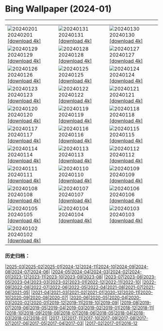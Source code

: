 # Bing Wallpaper (2024-01)
**************

<table><tr><td><img src="https://www.bing.com/th?id=OHR.ZebraMother_EN-US7544209908_1920x1080.jpg" alt="20240201"> 20240201 <a href="https://www.bing.com/th?id=OHR.ZebraMother_EN-US7544209908_UHD.jpg">[download 4k]</a></td><td><img src="https://www.bing.com/th?id=OHR.AlbaceteSpain_EN-US7443919036_1920x1080.jpg" alt="20240131"> 20240131 <a href="https://www.bing.com/th?id=OHR.AlbaceteSpain_EN-US7443919036_UHD.jpg">[download 4k]</a></td><td><img src="https://www.bing.com/th?id=OHR.GollingerFalls_EN-US7184224692_1920x1080.jpg" alt="20240130"> 20240130 <a href="https://www.bing.com/th?id=OHR.GollingerFalls_EN-US7184224692_UHD.jpg">[download 4k]</a></td></tr><tr><td><img src="https://www.bing.com/th?id=OHR.ChannelOutback_EN-US7094425288_1920x1080.jpg" alt="20240129"> 20240129 <a href="https://www.bing.com/th?id=OHR.ChannelOutback_EN-US7094425288_UHD.jpg">[download 4k]</a></td><td><img src="https://www.bing.com/th?id=OHR.WinterCarnival_EN-US6859361078_1920x1080.jpg" alt="20240128"> 20240128 <a href="https://www.bing.com/th?id=OHR.WinterCarnival_EN-US6859361078_UHD.jpg">[download 4k]</a></td><td><img src="https://www.bing.com/th?id=OHR.HawkOwl_EN-US6646901652_1920x1080.jpg" alt="20240127"> 20240127 <a href="https://www.bing.com/th?id=OHR.HawkOwl_EN-US6646901652_UHD.jpg">[download 4k]</a></td></tr><tr><td><img src="https://www.bing.com/th?id=OHR.DwynwensDay_EN-US2844762878_1920x1080.jpg" alt="20240126"> 20240126 <a href="https://www.bing.com/th?id=OHR.DwynwensDay_EN-US2844762878_UHD.jpg">[download 4k]</a></td><td><img src="https://www.bing.com/th?id=OHR.IcelandBeach_EN-US2647667820_1920x1080.jpg" alt="20240125"> 20240125 <a href="https://www.bing.com/th?id=OHR.IcelandBeach_EN-US2647667820_UHD.jpg">[download 4k]</a></td><td><img src="https://www.bing.com/th?id=OHR.MaldivesAtolls_EN-US2498947967_1920x1080.jpg" alt="20240124"> 20240124 <a href="https://www.bing.com/th?id=OHR.MaldivesAtolls_EN-US2498947967_UHD.jpg">[download 4k]</a></td></tr><tr><td><img src="https://www.bing.com/th?id=OHR.SantaCruzSunrise_EN-US6436233856_1920x1080.jpg" alt="20240123"> 20240123 <a href="https://www.bing.com/th?id=OHR.SantaCruzSunrise_EN-US6436233856_UHD.jpg">[download 4k]</a></td><td><img src="https://www.bing.com/th?id=OHR.SquirrelNetherlands_EN-US2174319616_1920x1080.jpg" alt="20240122"> 20240122 <a href="https://www.bing.com/th?id=OHR.SquirrelNetherlands_EN-US2174319616_UHD.jpg">[download 4k]</a></td><td><img src="https://www.bing.com/th?id=OHR.MacaroniPenguins_EN-US2046934125_1920x1080.jpg" alt="20240121"> 20240121 <a href="https://www.bing.com/th?id=OHR.MacaroniPenguins_EN-US2046934125_UHD.jpg">[download 4k]</a></td></tr><tr><td><img src="https://www.bing.com/th?id=OHR.PlitviceWinter_EN-US1870468945_1920x1080.jpg" alt="20240120"> 20240120 <a href="https://www.bing.com/th?id=OHR.PlitviceWinter_EN-US1870468945_UHD.jpg">[download 4k]</a></td><td><img src="https://www.bing.com/th?id=OHR.ParisBridge_EN-US1771484789_1920x1080.jpg" alt="20240119"> 20240119 <a href="https://www.bing.com/th?id=OHR.ParisBridge_EN-US1771484789_UHD.jpg">[download 4k]</a></td><td><img src="https://www.bing.com/th?id=OHR.SleepyWolf_EN-US1667992900_1920x1080.jpg" alt="20240118"> 20240118 <a href="https://www.bing.com/th?id=OHR.SleepyWolf_EN-US1667992900_UHD.jpg">[download 4k]</a></td></tr><tr><td><img src="https://www.bing.com/th?id=OHR.LakeLouise_EN-US1133378386_1920x1080.jpg" alt="20240117"> 20240117 <a href="https://www.bing.com/th?id=OHR.LakeLouise_EN-US1133378386_UHD.jpg">[download 4k]</a></td><td><img src="https://www.bing.com/th?id=OHR.MLKMemorialDC_EN-US1038696225_1920x1080.jpg" alt="20240116"> 20240116 <a href="https://www.bing.com/th?id=OHR.MLKMemorialDC_EN-US1038696225_UHD.jpg">[download 4k]</a></td><td><img src="https://www.bing.com/th?id=OHR.HokkaidoSwans_EN-US0905932812_1920x1080.jpg" alt="20240115"> 20240115 <a href="https://www.bing.com/th?id=OHR.HokkaidoSwans_EN-US0905932812_UHD.jpg">[download 4k]</a></td></tr><tr><td><img src="https://www.bing.com/th?id=OHR.HanaHighway_EN-US0637770298_1920x1080.jpg" alt="20240114"> 20240114 <a href="https://www.bing.com/th?id=OHR.HanaHighway_EN-US0637770298_UHD.jpg">[download 4k]</a></td><td><img src="https://www.bing.com/th?id=OHR.BukhansanSeoul_EN-US0422922586_1920x1080.jpg" alt="20240113"> 20240113 <a href="https://www.bing.com/th?id=OHR.BukhansanSeoul_EN-US0422922586_UHD.jpg">[download 4k]</a></td><td><img src="https://www.bing.com/th?id=OHR.LynxSnow_EN-US9261675170_1920x1080.jpg" alt="20240112"> 20240112 <a href="https://www.bing.com/th?id=OHR.LynxSnow_EN-US9261675170_UHD.jpg">[download 4k]</a></td></tr><tr><td><img src="https://www.bing.com/th?id=OHR.MilopotamosStairs_EN-US9131506093_1920x1080.jpg" alt="20240111"> 20240111 <a href="https://www.bing.com/th?id=OHR.MilopotamosStairs_EN-US9131506093_UHD.jpg">[download 4k]</a></td><td><img src="https://www.bing.com/th?id=OHR.BalloonDay_EN-US9019911805_1920x1080.jpg" alt="20240110"> 20240110 <a href="https://www.bing.com/th?id=OHR.BalloonDay_EN-US9019911805_UHD.jpg">[download 4k]</a></td><td><img src="https://www.bing.com/th?id=OHR.BerninaPass_EN-US8788589226_1920x1080.jpg" alt="20240109"> 20240109 <a href="https://www.bing.com/th?id=OHR.BerninaPass_EN-US8788589226_UHD.jpg">[download 4k]</a></td></tr><tr><td><img src="https://www.bing.com/th?id=OHR.DevilsMarbles_EN-US8559239074_1920x1080.jpg" alt="20240108"> 20240108 <a href="https://www.bing.com/th?id=OHR.DevilsMarbles_EN-US8559239074_UHD.jpg">[download 4k]</a></td><td><img src="https://www.bing.com/th?id=OHR.CrabappleChaffinch_EN-US1781584314_1920x1080.jpg" alt="20240107"> 20240107 <a href="https://www.bing.com/th?id=OHR.CrabappleChaffinch_EN-US1781584314_UHD.jpg">[download 4k]</a></td><td><img src="https://www.bing.com/th?id=OHR.HarbinFestival_EN-US7952970209_1920x1080.jpg" alt="20240106"> 20240106 <a href="https://www.bing.com/th?id=OHR.HarbinFestival_EN-US7952970209_UHD.jpg">[download 4k]</a></td></tr><tr><td><img src="https://www.bing.com/th?id=OHR.GoldenGateLight_EN-US7749261025_1920x1080.jpg" alt="20240105"> 20240105 <a href="https://www.bing.com/th?id=OHR.GoldenGateLight_EN-US7749261025_UHD.jpg">[download 4k]</a></td><td><img src="https://www.bing.com/th?id=OHR.BodleianCeiling_EN-US7552379941_1920x1080.jpg" alt="20240104"> 20240104 <a href="https://www.bing.com/th?id=OHR.BodleianCeiling_EN-US7552379941_UHD.jpg">[download 4k]</a></td><td><img src="https://www.bing.com/th?id=OHR.BhutanSolstice_EN-US7410762908_1920x1080.jpg" alt="20240103"> 20240103 <a href="https://www.bing.com/th?id=OHR.BhutanSolstice_EN-US7410762908_UHD.jpg">[download 4k]</a></td></tr><tr><td><img src="https://www.bing.com/th?id=OHR.SleepingFox_EN-US7231760677_1920x1080.jpg" alt="20240102"> 20240102 <a href="https://www.bing.com/th?id=OHR.SleepingFox_EN-US7231760677_UHD.jpg">[download 4k]</a></td><td></td><td></td></tr></table>

### 历史归档：

|[2025-03](/../2025-03/2025-03.md)|[2025-02](/../2025-02/2025-02.md)|[2025-01](/../2025-01/2025-01.md)|[2024-12](/../2024-12/2024-12.md)|[2024-11](/../2024-11/2024-11.md)|[2024-10](/../2024-10/2024-10.md)|[2024-09](/../2024-09/2024-09.md)|[2024-08](/../2024-08/2024-08.md)|[2024-07](/../2024-07/2024-07.md)|[2024-06](/../2024-06/2024-06.md)|
|[2024-05](/../2024-05/2024-05.md)|[2024-04](/../2024-04/2024-04.md)|[2024-03](/../2024-03/2024-03.md)|[2024-02](/../2024-02/2024-02.md)|[2024-01](/2024-01.md)|[2023-12](/../2023-12/2023-12.md)|[2023-11](/../2023-11/2023-11.md)|[2023-10](/../2023-10/2023-10.md)|[2023-09](/../2023-09/2023-09.md)|[2023-08](/../2023-08/2023-08.md)|
|[2023-07](/../2023-07/2023-07.md)|[2023-06](/../2023-06/2023-06.md)|[2023-05](/../2023-05/2023-05.md)|[2023-04](/../2023-04/2023-04.md)|[2023-03](/../2023-03/2023-03.md)|[2023-02](/../2023-02/2023-02.md)|[2023-01](/../2023-01/2023-01.md)|[2022-12](/../2022-12/2022-12.md)|[2022-11](/../2022-11/2022-11.md)|[2022-10](/../2022-10/2022-10.md)|
|[2022-09](/../2022-09/2022-09.md)|[2022-08](/../2022-08/2022-08.md)|[2022-07](/../2022-07/2022-07.md)|[2022-06](/../2022-06/2022-06.md)|[2022-05](/../2022-05/2022-05.md)|[2022-04](/../2022-04/2022-04.md)|[2021-08](/../2021-08/2021-08.md)|[2021-07](/../2021-07/2021-07.md)|[2021-06](/../2021-06/2021-06.md)|[2021-05](/../2021-05/2021-05.md)|
|[2021-04](/../2021-04/2021-04.md)|[2021-03](/../2021-03/2021-03.md)|[2021-02](/../2021-02/2021-02.md)|[2021-01](/../2021-01/2021-01.md)|[2020-12](/../2020-12/2020-12.md)|[2020-11](/../2020-11/2020-11.md)|[2020-10](/../2020-10/2020-10.md)|[2020-09](/../2020-09/2020-09.md)|[2020-08](/../2020-08/2020-08.md)|[2020-07](/../2020-07/2020-07.md)|
|[2020-06](/../2020-06/2020-06.md)|[2020-05](/../2020-05/2020-05.md)|[2020-04](/../2020-04/2020-04.md)|[2020-03](/../2020-03/2020-03.md)|[2020-02](/../2020-02/2020-02.md)|[2020-01](/../2020-01/2020-01.md)|[2019-12](/../2019-12/2019-12.md)|[2019-11](/../2019-11/2019-11.md)|[2019-10](/../2019-10/2019-10.md)|[2019-09](/../2019-09/2019-09.md)|
|[2019-08](/../2019-08/2019-08.md)|[2019-07](/../2019-07/2019-07.md)|[2019-06](/../2019-06/2019-06.md)|[2019-05](/../2019-05/2019-05.md)|[2019-04](/../2019-04/2019-04.md)|[2019-03](/../2019-03/2019-03.md)|[2019-02](/../2019-02/2019-02.md)|[2019-01](/../2019-01/2019-01.md)|[2018-12](/../2018-12/2018-12.md)|[2018-11](/../2018-11/2018-11.md)|
|[2018-10](/../2018-10/2018-10.md)|[2018-09](/../2018-09/2018-09.md)|[2018-08](/../2018-08/2018-08.md)|[2018-07](/../2018-07/2018-07.md)|[2018-06](/../2018-06/2018-06.md)|[2018-05](/../2018-05/2018-05.md)|[2018-04](/../2018-04/2018-04.md)|[2018-03](/../2018-03/2018-03.md)|[2018-02](/../2018-02/2018-02.md)|[2018-01](/../2018-01/2018-01.md)|
|[2017-12](/../2017-12/2017-12.md)|[2017-11](/../2017-11/2017-11.md)|[2017-10](/../2017-10/2017-10.md)|[2017-09](/../2017-09/2017-09.md)|[2017-08](/../2017-08/2017-08.md)|[2017-07](/../2017-07/2017-07.md)|[2017-06](/../2017-06/2017-06.md)|[2017-05](/../2017-05/2017-05.md)|[2017-04](/../2017-04/2017-04.md)|[2017-03](/../2017-03/2017-03.md)|
|[2017-02](/../2017-02/2017-02.md)|[2017-01](/../2017-01/2017-01.md)|[2016-12](/../2016-12/2016-12.md)